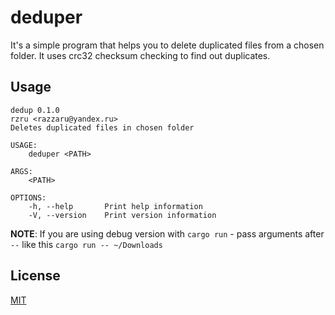 # deduper

It's a simple program that helps you to delete duplicated files from a chosen folder. It uses crc32 checksum checking to find out duplicates.

## Usage

```
dedup 0.1.0
rzru <razzaru@yandex.ru>
Deletes duplicated files in chosen folder

USAGE:
    deduper <PATH>

ARGS:
    <PATH>    

OPTIONS:
    -h, --help       Print help information
    -V, --version    Print version information
```

**NOTE**: If you are using debug version with `cargo run` - pass arguments after `--` like this `cargo run -- ~/Downloads`

## License

[MIT](https://opensource.org/licenses/MIT)